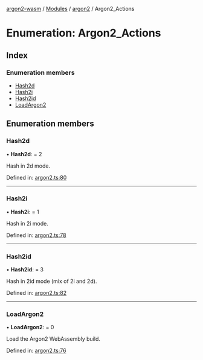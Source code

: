 [argon2-wasm](../README.md) / [Modules](../modules.md) / [argon2](../modules/argon2.md) / Argon2_Actions

# Enumeration: Argon2\_Actions

## Index

### Enumeration members

* [Hash2d](argon2.argon2_actions.md#hash2d)
* [Hash2i](argon2.argon2_actions.md#hash2i)
* [Hash2id](argon2.argon2_actions.md#hash2id)
* [LoadArgon2](argon2.argon2_actions.md#loadargon2)

## Enumeration members

### Hash2d

• **Hash2d**: = 2

Hash in 2d mode.

Defined in: [argon2.ts:80](https://github.com/very-amused/argon2-wasm/blob/3a18a48/src/argon2.ts#L80)

___

### Hash2i

• **Hash2i**: = 1

Hash in 2i mode.

Defined in: [argon2.ts:78](https://github.com/very-amused/argon2-wasm/blob/3a18a48/src/argon2.ts#L78)

___

### Hash2id

• **Hash2id**: = 3

Hash in 2id mode (mix of 2i and 2d).

Defined in: [argon2.ts:82](https://github.com/very-amused/argon2-wasm/blob/3a18a48/src/argon2.ts#L82)

___

### LoadArgon2

• **LoadArgon2**: = 0

Load the Argon2 WebAssembly build.

Defined in: [argon2.ts:76](https://github.com/very-amused/argon2-wasm/blob/3a18a48/src/argon2.ts#L76)
